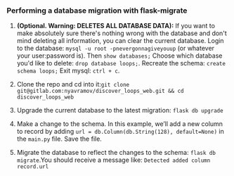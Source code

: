 ### Performing a database migration with flask-migrate

1. **(Optional. Warning: DELETES ALL DATABASE DATA):** If you want to make absolutely sure there's nothing wrong with the database and don't mind deleting all information, you can clear the current database. Login to the database: `mysql -u root -pnevergonnagiveyouup` (or whatever your user:password is). Then `show databases;` Choose which database you'd like to delete: `drop database loops;`. Recreate the schema: `create schema loops;` Exit mysql: `ctrl + c`.

2. Clone the repo and cd into it:`git clone git@gitlab.com:nyavramov/discover_loops_web.git && cd discover_loops_web`

3. Upgrade the current database to the latest migration: `flask db upgrade`

4. Make a change to the schema. In this example, we’ll add a new column to record by adding `url = db.Column(db.String(128), default=None)` in the `main.py` file. Save the file.

5. Migrate the database to reflect the changes to the schema: `flask db migrate`.You should receive a message like: `Detected added column record.url`
